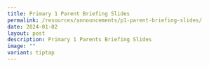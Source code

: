 ```yaml
---
title: Primary 1 Parent Briefing Slides
permalink: /resources/announcements/p1-parent-briefing-slides/
date: 2024-01-02
layout: post
description: Primary 1 Parents Briefing Slides
image: ""
variant: tiptap
---
```

